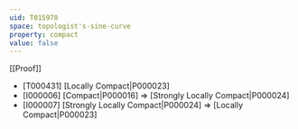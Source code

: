 ```yaml
---
uid: T015970
space: topologist's-sine-curve
property: compact
value: false
---
```

[[Proof]]

* [T000431] [Locally Compact|P000023]
* [I000006] [Compact|P000016] => [Strongly Locally Compact|P000024]
* [I000007] [Strongly Locally Compact|P000024] => [Locally Compact|P000023]

